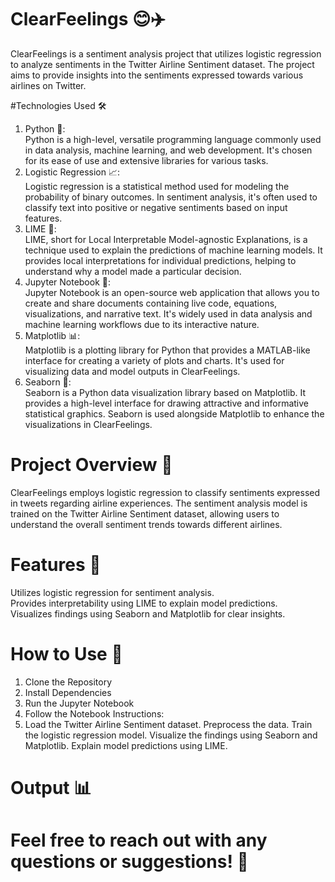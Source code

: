 # ClearFeelings 😊✈️

ClearFeelings is a sentiment analysis project that utilizes logistic regression to analyze sentiments in the Twitter Airline Sentiment dataset. The project aims to provide insights into the sentiments expressed towards various airlines on Twitter.



#Technologies Used 🛠️
1. Python  🐍: <br>
Python is a high-level, versatile programming language commonly used in data analysis, machine learning, and web development. It's chosen for its ease of use and extensive libraries for various tasks.<br>
2. Logistic Regression  📈:<br>
Logistic regression is a statistical method used for modeling the probability of binary outcomes. In sentiment analysis, it's often used to classify text into positive or negative sentiments based on input features.<br>
3. LIME  🧠:<br>
LIME, short for Local Interpretable Model-agnostic Explanations, is a technique used to explain the predictions of machine learning models. It provides local interpretations for individual predictions, helping to understand why a model made a particular decision.<br>
4. Jupyter Notebook 📓:<br>
Jupyter Notebook is an open-source web application that allows you to create and share documents containing live code, equations, visualizations, and narrative text. It's widely used in data analysis and machine learning workflows due to its interactive nature.<br>
5. Matplotlib 📊:<br>
Matplotlib is a plotting library for Python that provides a MATLAB-like interface for creating a variety of plots and charts. It's used for visualizing data and model outputs in ClearFeelings.<br>
6. Seaborn  🌊:<br>
Seaborn is a Python data visualization library based on Matplotlib. It provides a high-level interface for drawing attractive and informative statistical graphics. Seaborn is used alongside Matplotlib to enhance the visualizations in ClearFeelings.<br>

# Project Overview 🚀
ClearFeelings employs logistic regression to classify sentiments expressed in tweets regarding airline experiences. The sentiment analysis model is trained on the Twitter Airline Sentiment dataset, allowing users to understand the overall sentiment trends towards different airlines.<br>



# Features 🌟
Utilizes logistic regression for sentiment analysis.<br>
Provides interpretability using LIME to explain model predictions.<br>
Visualizes findings using Seaborn and Matplotlib for clear insights.<br>

# How to Use 📝
1. Clone the Repository
2. Install Dependencies
3. Run the Jupyter Notebook
4. Follow the Notebook Instructions:
5. Load the Twitter Airline Sentiment dataset.
         Preprocess the data.
         Train the logistic regression model.
         Visualize the findings using Seaborn and Matplotlib.
         Explain model predictions using LIME.

# Output 📊


# Feel free to reach out with any questions or suggestions! 📧


